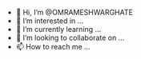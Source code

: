 - 👋 Hi, I’m @OMRAMESHWARGHATE
- 👀 I’m interested in ...
- 🌱 I’m currently learning ...
- 💞️ I’m looking to collaborate on ...
- 📫 How to reach me ...

<!---
OMRAMESHWARGHATE/OMRAMESHWARGHATE is a ✨ special ✨ repository because its `README.md` (this file) appears on your GitHub profile.
You can click the Preview link to take a look at your changes.
--->
